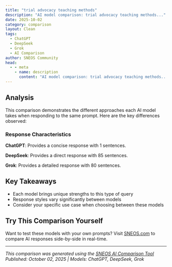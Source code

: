 ```yaml
---
title: "trial advocacy teaching methods"
description: "AI model comparison: trial advocacy teaching methods..."
date: 2025-10-02
category: comparison
layout: Clean
tags:
  - ChatGPT
  - DeepSeek
  - Grok
  - AI Comparison
author: SNEOS Community
head:
  - - meta
    - name: description
      content: "AI model comparison: trial advocacy teaching methods..."
---
```


<ChatComparison
  title="trial advocacy teaching methods"
  prompt="trial advocacy teaching methods"
  :responses='{"ChatGPT": "Teaching trial advocacy involves a variety of methods to equip law students and practitioners with the skills necessary for effective trial practice. Here are some of the most effective teaching methods used in trial advocacy courses:\n\n1. **Simulation Exercises**: Students participate in mock trials, where they assume the roles of attorneys, witnesses, or jurors. This hands-on approach allows them to practice presenting cases, making objections, and conducting direct and cross-examinations in a realistic setting.\n\n2. **Video Analysis**: Students watch recordings of trial advocates in action (both real cases and recorded simulations) to analyze techniques, styles, and the effectiveness of various advocacy strategies. They can also record their performances for self-reflection and peer feedback.\n\n3. **Role-Playing**: Instructors create scenarios where students take on specific roles (e.g., defense attorney, prosecutor, witness) to explore different perspectives in trial situations. This helps them understand strategies from multiple viewpoints.\n\n4. **Critiques and Feedback**: After performances, instructors and peers provide constructive feedback. This critique process helps students refine their skills and understand areas for improvement.\n\n5. **Skills Workshops**: Focused workshops on specific skills like opening statements, closing arguments, and witness handling allow students to deepen their expertise in particular areas of trial advocacy.\n\n6. **Guest Speakers and Practitioners**: Inviting experienced litigators to share insights and experiences provides students with real-world perspectives on trial advocacy, including strategies, pitfalls, and practical tips.\n\n7. **Moot Court Competitions**: Encouraging students to participate in moot court competitions provides an opportunity for them to experience the adversarial process in a competitive setting, receive feedback from judges, and further develop their advocacy skills.\n\n8. **Case Studies**: Analyzing real cases helps students learn the intricacies of trial strategy, jury selection, and case theory. Discussing successful and unsuccessful cases can highlight important principles of trial advocacy.\n\n9. **Theoretical Frameworks**: Teaching the underlying theories of persuasion, evidence, and jury behavior helps students understand the legal principles that inform effective trial advocacy.\n\n10. **Team-Based Learning**: Group assignments where students collaborate on case preparation and strategy development encourage teamwork and expose them to different advocacy styles and ideas.\n\n11. **Assessment and Reflection**: Regular assessments, such as performance evaluations or reflective writing assignments, help students critically assess their progress and areas of growth in their advocacy skills.\n\n12. **Cross-Disciplinary Approaches**: Incorporating techniques from psychology, communication studies, and performance arts can enhance students&#x27; understanding of effective communication and persuasion strategies in the courtroom.\n\nBy utilizing a combination of these methods, instructors can create a comprehensive and engaging learning environment that prepares students for the challenges of trial advocacy.", "DeepSeek": "Of course. This is a fantastic topic. Modern trial advocacy teaching has evolved far beyond simple lecture-based instruction. It now embraces a multi-faceted, experiential, and student-centered approach.\n\nHere is a comprehensive breakdown of the primary methods used in teaching trial advocacy, from foundational to advanced.\n\n### I. Foundational Methods: The Core Building Blocks\n\nThese are the essential, time-tested methods used in almost every advocacy program.\n\n**1. The \u0022Learn-by-Doing\u0022 Method (Learning by Performing)**\nThis is the cornerstone of advocacy training. The principle is simple: you learn to try cases by *practicing* how to try cases.\n* **How it Works:** Students perform discrete trial skills (opening statements, direct examination, cross-examination, closing arguments) and full trials in a simulated environment.\n* **Tools:** Case files (or \u0022case problems\u0022) containing pleadings, witness statements, exhibits, and legal authority.\n* **Benefit:** Builds muscle memory, confidence, and practical understanding that cannot be gained from a book.\n\n**2. The \u0022Building Block\u0022 or \u0022Component Skills\u0022 Approach**\nInstead of starting with a full trial, students master individual skills in isolation before combining them.\n* **Typical Progression:**\n 1. **Case Theory and Theme Development**\n 2. **Jury Selection (Voir Dire)**\n 3. **Opening Statements**\n 4. **Direct Examination**\n 5. **Cross-Examination**\n 6. **Exhibit Introduction**\n 7. **Closing Arguments**\n* **Benefit:** Reduces cognitive overload, allowing students to focus on perfecting one skill at a time.\n\n**3. The \u0022Lecture-Demonstration-Performance-Critique\u0022 Model (The NITA Model)**\nThis is the gold standard, famously used by the National Institute for Trial Advocacy (NITA) and emulated worldwide.\n* **Lecture:** A short, focused lecture on the principles of a specific skill (e.g., the structure of a direct examination).\n* **Demonstration:** The instructor (or a skilled actor) performs the skill *correctly*, showing students what excellence looks like. Sometimes, a \u0022what not to do\u0022 demonstration is also effective.\n* **Performance:** Students immediately perform the same skill, using the case file.\n* **Critique:** The instructor and sometimes peers provide immediate, specific, and constructive feedback.\n* **Benefit:** Provides a clear model, immediate application, and tailored feedback for rapid improvement.\n\n### II. Advanced \u0026 Specialized Methods\n\nOnce the basics are mastered, these methods deepen the learning.\n\n**4. Learning by Teaching (The \u0022Student-as-Teacher\u0022 Method)**\n* **How it Works:** Advanced students are tasked with teaching a component skill to less experienced students. To teach it effectively, they must deconstruct and deeply understand the skill themselves.\n* **Benefit:** Reinforces the advanced student\u0027s knowledge and provides a different perspective on the skill.\n\n**5. The \u0022Whole-Trial\u0022 Method**\n* **How it Works:** Students prepare and try a complete case from start to finish, often over multiple weeks. This includes pre-trial motions, voir dire, opening, witness examinations, and closing.\n* **Benefit:** Teaches case integration, pacing, endurance, and the ability to adapt strategy on the fly.\n\n**6. Simulation with Professional Actors**\n* **How it Works:** Instead of using other law students as witnesses, professional actors are hired. They are often trained to be challenging witnesses (e.g., hostile, forgetful, emotional).\n* **Benefit:** Creates a much more realistic and unpredictable environment, forcing students to think on their feet and deal with authentic human reactions.\n\n**7. \u0022Rethinking\u0022 or \u0022Deconstruction\u0022 Exercises**\n* **How it Works:** Students perform a task (like a direct exam), and then the instructor leads a session where they must completely redesign it based on a different theory or theme.\n* **Benefit:** Breaks students of rigid, formulaic thinking and fosters creativity and strategic flexibility.\n\n### III. Modern Enhancements \u0026 Technology Integration\n\n**8. Video Recording and Self-Critique**\n* **How it Works:** All student performances are recorded. Students are required to watch their own performances and complete a self-critique form before receiving instructor feedback.\n* **Benefit:** Develops self-awareness and the ability to self-correct, which is crucial for lifelong professional development.\n\n**9. Remote and Hybrid Advocacy Training**\n* **How it Works:** Using platforms like Zoom or dedicated litigation software to conduct examinations, arguments, and full trials.\n* **Benefit:** Prepares students for the modern reality of remote hearings and depositions. It also forces a focus on vocal delivery and managing exhibits electronically.\n\n**10. Use of Trial Technology and Visualization**\n* **How it Works:** Students learn to use software like TrialDirector or Sanction to display exhibits, create timelines, and highlight key testimony in real-time during their presentations.\n* **Benefit:** Integrates a critical modern lawyering skill into the advocacy curriculum.\n\n### IV. The Role of Feedback and Critique\n\nThe method of feedback is as important as the teaching method itself.\n\n* **The \u0022Praise-Correct-Praise\u0022 Sandwich:** Start with a positive, identify a specific area for improvement with a concrete suggestion, and end with encouragement.\n* **The \u0022Why\u0022 Method:** Instead of just saying \u0022that was good,\u0022 the instructor asks, \u0022*Why* did that question work?\u0022 or \u0022*Why* did that moment connect with the jury?\u0022 This forces analytical thinking.\n* **Limited Focus Critique:** Instead of overwhelming a student with 10 points of feedback, the instructor focuses on the 1 or 2 most important things to fix for the next performance.\n* **Peer Review:** Teaching students to give constructive feedback to their peers develops their critical eye and helps them recognize effective and ineffective techniques in others.\n\n### Best Practices for an Effective Advocacy Program\n\nA successful program typically blends several of these methods:\n\n1. **Sequenced Learning:** Start with the \u0022Building Block\u0022 approach and progress to \u0022Whole-Trial\u0022 simulations.\n2. **Low Student-to-Teacher Ratio:** Essential for effective performance and critique. Ideal ratios are 6:1 or 8:1.\n3. **Psychological Safety:** Create an environment where students feel safe to take risks, make mistakes, and be vulnerable without fear of humiliation.\n4. **Focus on Fundamentals First:** Before allowing stylistic flair, ensure students have mastered the foundational rules of evidence and basic structure.\n5. **Integration with Evidence:** Advocacy is useless without a solid grasp of evidence. The best programs constantly integrate evidentiary rulings and objections into the exercises.\n\nIn summary, modern trial advocacy teaching is a dynamic blend of theory, demonstration, repetitive practice, and reflective critique, all designed to transform legal knowledge into persuasive courtroom skill.", "Grok": "Trial advocacy teaching methods are designed to train law students, young attorneys, and legal professionals in the skills necessary to effectively represent clients in a courtroom setting. These methods focus on developing practical skills such as case preparation, oral advocacy, witness examination, and courtroom etiquette, while also emphasizing critical thinking, strategy, and ethical considerations. Below are some common and effective teaching methods used in trial advocacy programs:\n\n---\n\n### 1. **Mock Trials and Simulations**\n - **Description**: Students participate in simulated courtroom scenarios where they act as attorneys, witnesses, or even judges. These mock trials replicate real-world trial processes, including opening statements, direct and cross-examinations, objections, and closing arguments.\n - **Purpose**: To provide hands-on experience in a controlled environment, allowing students to practice trial skills and receive immediate feedback.\n - **Implementation**: Instructors create fact patterns or case files for students to analyze, prepare, and argue. Video recordings of performances can be reviewed to critique techniques and strategies.\n - **Benefits**: Builds confidence, improves public speaking, and helps students think on their feet under pressure.\n\n---\n\n### 2. **Role-Playing Exercises**\n - **Description**: Students take on specific roles (e.g., prosecuting attorney, defense counsel, witness) in short, targeted exercises focused on particular trial skills such as cross-examination or delivering an opening statement.\n - **Purpose**: To isolate and refine specific advocacy skills without the complexity of a full trial.\n - **Implementation**: Instructors may provide scripts or guidelines for the exercise, followed by peer or faculty feedback.\n - **Benefits**: Allows for focused learning and immediate application of feedback in a low-stakes environment.\n\n---\n\n### 3. **Case Analysis and Strategy Development**\n - **Description**: Students are given case files or hypothetical legal disputes and tasked with developing a theory of the case, identifying key legal issues, and crafting persuasive arguments.\n - **Purpose**: To teach students how to think strategically and build a coherent narrative for trial.\n - **Implementation**: Instructors guide students through the process of analyzing evidence, researching relevant law, and anticipating opposing arguments.\n - **Benefits**: Develops critical thinking and prepares students to adapt strategies based on case dynamics.\n\n---\n\n### 4. **Lecture and Discussion**\n - **Description**: Traditional classroom instruction where instructors cover foundational concepts such as trial procedure, rules of evidence, ethical considerations, and persuasive storytelling.\n - **Purpose**: To provide a theoretical framework for trial advocacy before students engage in practical exercises.\n - **Implementation**: Lectures may include case studies, analysis of famous trials, or guest speakers (e.g., experienced trial attorneys or judges).\n - **Benefits**: Builds a solid knowledge base and introduces students to best practices and legal standards.\n\n---\n\n### 5. **Feedback and Critique**\n - **Description**: After simulations or role-playing exercises, instructors, peers, or guest practitioners provide constructive feedback on performance, focusing on strengths and areas for improvement.\n - **Purpose**: To help students refine their skills and address weaknesses in real time.\n - **Implementation**: Feedback may focus on delivery (e.g., tone, body language), legal reasoning, or adherence to courtroom rules. Video playback is often used to allow students to self-assess.\n - **Benefits**: Encourages self-reflection and continuous improvement.\n\n---\n\n### 6. **Mentorship and Observation**\n - **Description**: Students shadow experienced trial attorneys in real courtrooms or watch recordings of actual trials to observe effective techniques and professional conduct.\n - **Purpose**: To expose students to real-world advocacy and learn from seasoned professionals.\n - **Implementation**: Programs may partner with local courts or law firms to arrange observation opportunities or internships.\n - **Benefits**: Provides insight into practical challenges and the nuances of trial work that cannot be replicated in a classroom.\n\n---\n\n### 7. **Competitions and Moot Court**\n - **Description**: Students participate in trial advocacy competitions or moot court programs where they compete against peers from other institutions in simulated trials or appellate arguments.\n - **Purpose**: To simulate high-pressure environments and encourage excellence in advocacy skills.\n - **Implementation**: Competitions often involve written briefs, oral arguments, and judging by experienced attorneys or judges.\n - **Benefits**: Enhances teamwork, public speaking, and the ability to perform under scrutiny.\n\n---\n\n### 8. **Use of Technology and Multimedia**\n - **Description**: Incorporating tools like video recordings, virtual reality simulations, or trial presentation software (e.g., PowerPoint, TrialDirector) to teach courtroom technology and presentation skills.\n - **Purpose**: To prepare students for modern trial practice where technology plays a key role in presenting evidence and arguments.\n - **Implementation**: Students may practice creating digital exhibits or review recordings of their performances to analyze body language and speech patterns.\n - **Benefits**: Familiarizes students with tools that enhance persuasiveness and efficiency in the courtroom.\n\n---\n\n### 9. **Workshops and Skills Clinics**\n - **Description**: Intensive, short-term sessions focused on specific trial skills such as witness preparation, jury selection, or handling hostile witnesses.\n - **Purpose**: To provide in-depth training on specialized aspects of trial advocacy.\n - **Implementation**: Workshops often feature guest instructors (e.g., trial consultants, psychologists) who offer unique perspectives on trial dynamics.\n - **Benefits**: Allows for targeted skill development and networking with professionals.\n\n---\n\n### 10. **Interdisciplinary Learning**\n - **Description**: Incorporating non-legal perspectives, such as psychology (e.g., understanding juror behavior) or communication studies (e.g., persuasive rhetoric), into trial advocacy training.\n - **Purpose**: To provide a holistic understanding of what influences trial outcomes beyond legal arguments.\n - **Implementation**: Courses may include lessons on storytelling, non-verbal communication, or cultural biases.\n - **Benefits**: Equips students to connect with juries and judges on a human level.\n\n---\n\n### Key Principles for Effective Trial Advocacy Teaching\n- **Experiential Learning**: Emphasize \u0022learning by doing\u0022 through simulations and real-world exposure.\n- **Feedback-Oriented**: Provide detailed, constructive critiques to help students grow.\n- **Ethical Focus**: Integrate discussions of professionalism, ethics, and client representation.\n- **Adaptability**: Teach students to think on their feet and adjust to unexpected developments in trial.\n- **Collaboration**: Encourage teamwork and peer learning to simulate real legal practice environments.\n\n---\n\n### Challenges in Trial Advocacy Teaching\n- **Resource Intensity**: Mock trials and simulations require significant time, faculty, and materials.\n- **Diverse Skill Levels**: Students often come with varying levels of confidence and experience, requiring tailored instruction.\n- **Realism vs. Safety**: Balancing realistic scenarios with a supportive learning environment to avoid discouraging students.\n\nBy combining theoretical instruction with practical, experiential learning, trial advocacy teaching methods aim to produce competent, confident, and ethical litigators ready to handle the complexities of the courtroom. Many law schools and professional organizations, such as the National Institute for Trial Advocacy (NITA), offer structured programs to support these teaching methods."}' 
  published-date="02:59"
/>

## Analysis

This comparison demonstrates the different approaches each AI model takes when responding to the same prompt. Here are the key differences observed:

### Response Characteristics

**ChatGPT**: Provides a concise response with 1 sentences. 

**DeepSeek**: Provides a direct response with 85 sentences. 

**Grok**: Provides a detailed response with 80 sentences. 

## Key Takeaways

- Each model brings unique strengths to this type of query
- Response styles vary significantly between models
- Consider your specific use case when choosing between these models

## Try This Comparison Yourself

Want to test these models with your own prompts? Visit [SNEOS.com](https://sneos.com) to compare AI responses side-by-side in real-time.

---

*This comparison was generated using the [SNEOS AI Comparison Tool](https://sneos.com)*
*Published: October 02, 2025 | Models: ChatGPT, DeepSeek, Grok*
